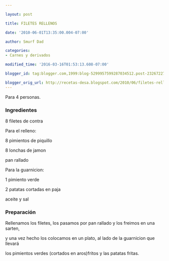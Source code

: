 ```yaml
---

layout: post

title: FILETES RELLENOS

date: '2010-06-01T13:35:00.004-07:00'

author: Smurf Dad

categories:
- Carnes y derivados

modified_time: '2016-03-16T01:53:13.608-07:00'

blogger_id: tag:blogger.com,1999:blog-5299957599287034512.post-2326722743541722171

blogger_orig_url: http://recetas-desa.blogspot.com/2010/06/filetes-rellenos.html
---
```


Para 4 personas.

<h3>Ingredientes</h3>

8 filetes de contra

Para el relleno:

8 pimientos de piquillo

8 lonchas de jamon

pan rallado

Para la guarnicion:

1 pimiento verde

2 patatas cortadas en paja

aceite y sal

<h3>Preparación</h3>

Rellenamos los filetes, los pasamos por pan rallado y los freimos en una sarten,

y una vez hecho los colocamos en un plato, al lado de la guarnicion que llevará

los pimientos verdes (cortados en aros)fritos y las patatas fritas.